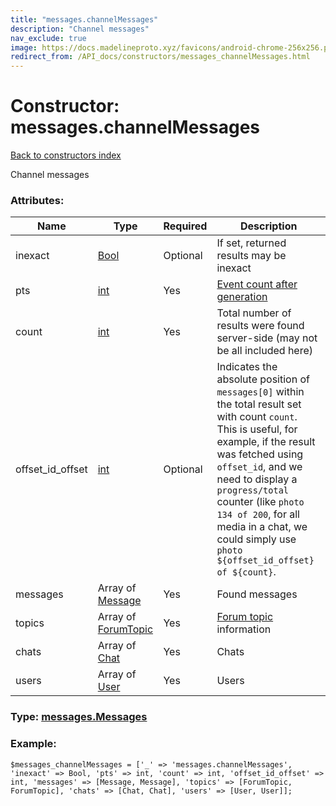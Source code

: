 ```yaml
---
title: "messages.channelMessages"
description: "Channel messages"
nav_exclude: true
image: https://docs.madelineproto.xyz/favicons/android-chrome-256x256.png
redirect_from: /API_docs/constructors/messages_channelMessages.html
---
```

# Constructor: messages.channelMessages  
[Back to constructors index](/API_docs/constructors/index.html)



Channel messages

### Attributes:

| Name     |    Type       | Required | Description |
|----------|---------------|----------|-------------|
|inexact|[Bool](/API_docs/types/Bool.html) | Optional|If set, returned results may be inexact|
|pts|[int](/API_docs/types/int.html) | Yes|[Event count after generation](https://core.telegram.org/api/updates)|
|count|[int](/API_docs/types/int.html) | Yes|Total number of results were found server-side (may not be all included here)|
|offset\_id\_offset|[int](/API_docs/types/int.html) | Optional|Indicates the absolute position of `messages[0]` within the total result set with count `count`. <br>This is useful, for example, if the result was fetched using `offset_id`, and we need to display a `progress/total` counter (like `photo 134 of 200`, for all media in a chat, we could simply use `photo ${offset_id_offset} of ${count}`.|
|messages|Array of [Message](/API_docs/types/Message.html) | Yes|Found messages|
|topics|Array of [ForumTopic](/API_docs/types/ForumTopic.html) | Yes|[Forum topic](https://core.telegram.org/api/forum#forum-topics) information|
|chats|Array of [Chat](/API_docs/types/Chat.html) | Yes|Chats|
|users|Array of [User](/API_docs/types/User.html) | Yes|Users|



### Type: [messages.Messages](/API_docs/types/messages.Messages.html)


### Example:

```
$messages_channelMessages = ['_' => 'messages.channelMessages', 'inexact' => Bool, 'pts' => int, 'count' => int, 'offset_id_offset' => int, 'messages' => [Message, Message], 'topics' => [ForumTopic, ForumTopic], 'chats' => [Chat, Chat], 'users' => [User, User]];
```  
